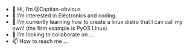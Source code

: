 - 👋 Hi, I’m @Captian-obvious
- 👀 I’m interested in Electronics and coding.
- 🌱 I’m currently learning how to create a linux distro that I can call my own! (the firm example is PyOS Linux)
- 💞️ I’m looking to collaborate on ...
- 📫 How to reach me ...

<!---
Captian-obvious/Captian-obvious is a ✨ special ✨ repository because its `README.md` (this file) appears on your GitHub profile.
You can click the Preview link to take a look at your changes.
--->
